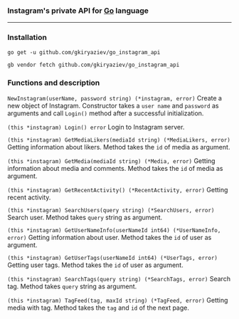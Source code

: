 ### Instagram's private API for [Go](www.golang.org) language

---

### Installation

`go get -u github.com/gkiryaziev/go_instagram_api`

`gb vendor fetch github.com/gkiryaziev/go_instagram_api`

### Functions and description

`NewInstagram(userName, password string) (*instagram, error)` Create a new object of Instagram. Constructor takes a `user name` and `password` as arguments and call `Login()` method after a successful initialization.

`(this *instagram) Login() error` Login to Instagram server.

`(this *instagram) GetMediaLikers(mediaId string) (*MediaLikers, error)` Getting information about likers. Method takes the `id` of media as argument.

`(this *instagram) GetMedia(mediaId string) (*Media, error)` Getting information about media and comments. Method takes the `id` of media as argument.

`(this *instagram) GetRecentActivity() (*RecentActivity, error)` Getting recent activity.

`(this *instagram) SearchUsers(query string) (*SearchUsers, error)` Search user. Method takes `query` string as argument.

`(this *instagram) GetUserNameInfo(userNameId int64) (*UserNameInfo, error)` Getting information about user. Method takes the `id` of user as argument.

`(this *instagram) GetUserTags(userNameId int64) (*UserTags, error)` Getting user tags. Method takes the `id` of user as argument.

`(this *instagram) SearchTags(query string) (*SearchTags, error)` Search tag. Method takes `query` string as argument.

`(this *instagram) TagFeed(tag, maxId string) (*TagFeed, error)` Getting media with tag. Method takes the `tag` and `id` of the next page.
